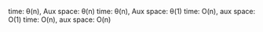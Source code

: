 time: θ(n), Aux space: θ(n)
time: θ(n), Aux space: θ(1)
time: O(n), aux space: O(1)
time: O(n), aux space: O(n)

